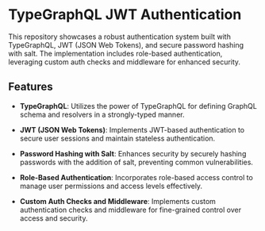 # TypeGraphQL JWT Authentication 

This repository showcases a robust authentication system built with TypeGraphQL, JWT (JSON Web Tokens), and secure password hashing with salt. The implementation includes role-based authentication, leveraging custom auth checks and middleware for enhanced security.

## Features

- **TypeGraphQL**: Utilizes the power of TypeGraphQL for defining GraphQL schema and resolvers in a strongly-typed manner.

- **JWT (JSON Web Tokens)**: Implements JWT-based authentication to secure user sessions and maintain stateless authentication.

- **Password Hashing with Salt**: Enhances security by securely hashing passwords with the addition of salt, preventing common vulnerabilities.

- **Role-Based Authentication**: Incorporates role-based access control to manage user permissions and access levels effectively.

- **Custom Auth Checks and Middleware**: Implements custom authentication checks and middleware for fine-grained control over access and security.

